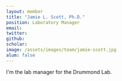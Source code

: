 ```yaml
---
layout: member
title: "Jamie L. Scott, Ph.D."
position: Laboratory Manager
email: 
twitter: 
github: 
scholar: 
image: /assets/images/team/jamie-scott.jpg
alum: false
---
```

I'm the lab manager for the Drummond Lab.
